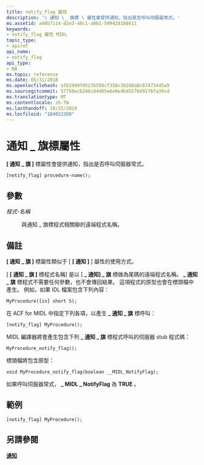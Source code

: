 ```yaml
---
title: notify_flag 屬性
description: '\ 通知 \_ 旗標 \ 屬性會提供通知，指出是否呼叫伺服器常式。'
ms.assetid: a40b7114-d2e3-40c1-a0b1-599428188611
keywords:
- notify_flag 屬性 MIDL
topic_type:
- apiref
api_name:
- notify_flag
api_type:
- NA
ms.topic: reference
ms.date: 05/31/2018
ms.openlocfilehash: af61999f0527b599cf358c38288a8c67473445a9
ms.sourcegitcommit: 57758ecb246c84d65e6e0e4bd5570d9176fa39cd
ms.translationtype: MT
ms.contentlocale: zh-TW
ms.lasthandoff: 10/25/2019
ms.locfileid: "104022300"
---
```

# <a name="notify_flag-attribute"></a>通知 \_ 旗標屬性

**\[ 通知 \_ 旗 \]** 標屬性會提供通知，指出是否呼叫伺服器常式。

``` syntax
[notify_flag] procedure-name();
```

## <a name="parameters"></a>參數

<dl> <dt>

*程式-名稱* 
</dt> <dd>

與通知 \_ 旗標程式相關聯的遠端程式名稱。

</dd> </dl>

## <a name="remarks"></a>備註

**\[ 通知 \_ 旗 \]** 標屬性類似于 [ **\[ 通知 \]** ] 屬性的使用方式。

[ **\[ 通知 \_ 旗 \]** 標程式名稱] 是以 [ **\_ 通知] \_ 旗** 標做為尾碼的遠端程式名稱。 **\_ 通知 \_ 旗** 標程式不需要任何參數，也不會傳回結果。 這項程式的原型也會在標頭檔中產生。 例如，如果 IDL 檔案包含下列內容：

``` syntax
MyProcedure([in] short S);
```

在 ACF for MIDL 中指定下列各項，以產生 **\_ 通知 \_ 旗** 標呼叫：

``` syntax
[notify_flag] MyProcedure();
```

MIDL 編譯器將會產生包含下列 **\_ 通知 \_ 旗** 標程式呼叫的伺服器 stub 程式碼：

``` syntax
MyProcedure_notify_flag();
```

標頭檔將包含原型：

``` syntax
void MyProcedure_notify_flag(boolean __MIDL_NotifyFlag);
```

如果呼叫伺服器常式， **\_ MIDL \_ NotifyFlag** 為 **TRUE** 。

## <a name="examples"></a>範例

``` syntax
[notify_flag] MyProcedure();
```

## <a name="see-also"></a>另請參閱

<dl> <dt>

[**通知**](notify.md)
</dt> </dl>

 

 




